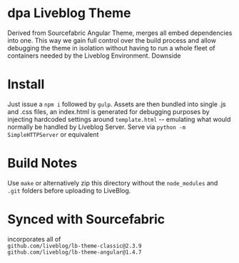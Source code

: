 # dpa Liveblog Theme
Derived from Sourcefabric Angular Theme, merges all embed dependencies
into one. This way we gain full control over the build process and
allow debugging the theme in isolation without having
to run a whole fleet of containers needed by the Liveblog Environment.
Downside

# Install
Just issue a `npm i` followed by `gulp`.
Assets are then bundled into single .js and .css files, an index.html is generated
for debugging purposes by injecting hardcoded settings around `template.html` -- emulating
what would normally be handled by Liveblog Server.
Serve via `python -m SimpleHTTPServer` or equivalent

# Build Notes
Use `make` or alternatively zip this directory without the `node_modules`
and `.git` folders before uploading to LiveBlog.

# Synced with Sourcefabric
incorporates all of  
`github.com/liveblog/lb-theme-classic@2.3.9`  
`github.com/liveblog/lb-theme-angular@1.4.7`  